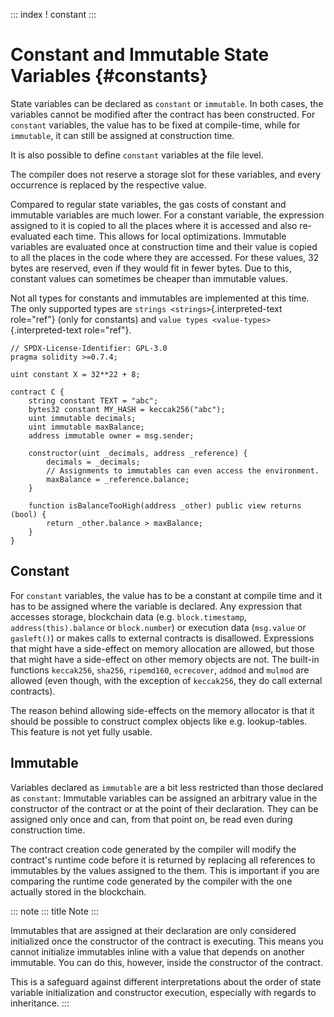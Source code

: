 ::: index
! constant
:::

# Constant and Immutable State Variables {#constants}

State variables can be declared as `constant` or `immutable`. In both
cases, the variables cannot be modified after the contract has been
constructed. For `constant` variables, the value has to be fixed at
compile-time, while for `immutable`, it can still be assigned at
construction time.

It is also possible to define `constant` variables at the file level.

The compiler does not reserve a storage slot for these variables, and
every occurrence is replaced by the respective value.

Compared to regular state variables, the gas costs of constant and
immutable variables are much lower. For a constant variable, the
expression assigned to it is copied to all the places where it is
accessed and also re-evaluated each time. This allows for local
optimizations. Immutable variables are evaluated once at construction
time and their value is copied to all the places in the code where they
are accessed. For these values, 32 bytes are reserved, even if they
would fit in fewer bytes. Due to this, constant values can sometimes be
cheaper than immutable values.

Not all types for constants and immutables are implemented at this time.
The only supported types are `strings <strings>`{.interpreted-text
role="ref"} (only for constants) and
`value types <value-types>`{.interpreted-text role="ref"}.

``` solidity
// SPDX-License-Identifier: GPL-3.0
pragma solidity >=0.7.4;

uint constant X = 32**22 + 8;

contract C {
    string constant TEXT = "abc";
    bytes32 constant MY_HASH = keccak256("abc");
    uint immutable decimals;
    uint immutable maxBalance;
    address immutable owner = msg.sender;

    constructor(uint _decimals, address _reference) {
        decimals = _decimals;
        // Assignments to immutables can even access the environment.
        maxBalance = _reference.balance;
    }

    function isBalanceTooHigh(address _other) public view returns (bool) {
        return _other.balance > maxBalance;
    }
}
```

## Constant

For `constant` variables, the value has to be a constant at compile time
and it has to be assigned where the variable is declared. Any expression
that accesses storage, blockchain data (e.g. `block.timestamp`,
`address(this).balance` or `block.number`) or execution data
(`msg.value` or `gasleft()`) or makes calls to external contracts is
disallowed. Expressions that might have a side-effect on memory
allocation are allowed, but those that might have a side-effect on other
memory objects are not. The built-in functions `keccak256`, `sha256`,
`ripemd160`, `ecrecover`, `addmod` and `mulmod` are allowed (even
though, with the exception of `keccak256`, they do call external
contracts).

The reason behind allowing side-effects on the memory allocator is that
it should be possible to construct complex objects like e.g.
lookup-tables. This feature is not yet fully usable.

## Immutable

Variables declared as `immutable` are a bit less restricted than those
declared as `constant`: Immutable variables can be assigned an arbitrary
value in the constructor of the contract or at the point of their
declaration. They can be assigned only once and can, from that point on,
be read even during construction time.

The contract creation code generated by the compiler will modify the
contract\'s runtime code before it is returned by replacing all
references to immutables by the values assigned to the them. This is
important if you are comparing the runtime code generated by the
compiler with the one actually stored in the blockchain.

::: note
::: title
Note
:::

Immutables that are assigned at their declaration are only considered
initialized once the constructor of the contract is executing. This
means you cannot initialize immutables inline with a value that depends
on another immutable. You can do this, however, inside the constructor
of the contract.

This is a safeguard against different interpretations about the order of
state variable initialization and constructor execution, especially with
regards to inheritance.
:::
